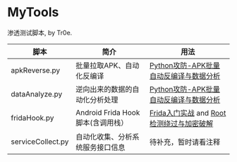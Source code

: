 # MyTools
渗透测试脚本, by Tr0e.

|脚本  | 简介 | 用法 |
|--|--|--|
| apkReverse.py |批量拉取APK、自动化反编译 | [Python攻防-APK批量自动反编译与数据分析](https://blog.csdn.net/weixin_39190897/article/details/127469657) |
| dataAnalyze.py| 逆向出来的数据的自动化分析处理| [Python攻防-APK批量自动反编译与数据分析](https://blog.csdn.net/weixin_39190897/article/details/127469657)|
| fridaHook.py| Android Frida Hook脚本(含调用栈）| [Frida入门实战](https://blog.csdn.net/weixin_39190897/article/details/100517918) and [Root检测绕过与加密破解](https://blog.csdn.net/weixin_39190897/article/details/114458052)|
| serviceCollect.py| 自动化收集、分析系统服务接口信息| 待补充，暂时请看注释|
